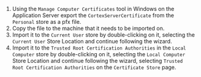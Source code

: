 1. Using the `Manage Computer Certificates` tool in Windows on the Application Server export the `CortexServerCertificate` from the `Personal` store as a pfx file.
1. Copy the file to the machine that it needs to be imported on.
1. Import it to the `Current User` store by double-clicking on it, selecting the `Current User` Store Location and continue following the wizard.
1. Import it to the `Trusted Root Certification Authorities` in the `Local Computer` store by double-clicking on it, selecting the `Local Computer` Store Location and continue following the wizard, selecting `Trusted Root Certification Authorities` on the `Certificate Store` page.
